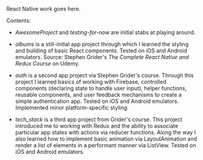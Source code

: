 React Native work goes here.

Contents:

- <i>AwesomeProject</i> and <i>testing-for-now</i> are initial stabs at playing around.

- <i>albums</i> is a still-initial app project through which I learned the styling and building of basic React components. Tested on iOS and Android emulators. Source: Stephen Grider's <i>The Complete React Native and Redux Course</i> on Udemy.

- <i>auth</i> is a second app project via Stephen Grider's course. Through this project I learned basics of working with Firebase, controlled components (declaring state to handle user input), helper functions, reusable components, and user feedback mechanisms to create a simple authentication app. Tested on iOS and Android emulators. Implemented minor platform-specific styling.

- <i>tech_stack</i> is a third app project from Grider's course. This project introduced me to working with Redux and the ability to associate particular app states with actions via reducer functions. Along the way I also learned how to implement basic animation via LayoutAnimation and render a list of elements in a performant manner via ListView. Tested on iOS and Android emulators.
